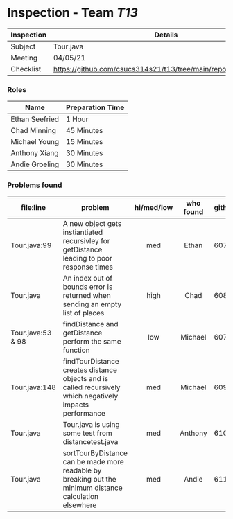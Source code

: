 # Inspection - Team *T13* 
 
| Inspection | Details |
| ----- | ----- |
| Subject | Tour.java |
| Meeting | 04/05/21 |
| Checklist | https://github.com/csucs314s21/t13/tree/main/reports/checklist.md |

### Roles

| Name | Preparation Time |
| ---- | ---- |
| Ethan Seefried| 1 Hour  |
| Chad Minning | 45 Minutes |
| Michael Young | 15 Minutes |
| Anthony Xiang | 30 Minutes |
| Andie Groeling | 30 Minutes |

### Problems found

| file:line | problem | hi/med/low | who found | github#  |
| --- | --- | :---: | :---: | --- |
| Tour.java:99 | A new object gets instiantiated recursivley for getDistance leading to poor response times | med | Ethan | 607 |
| Tour.java | An index out of bounds error is returned when sending an empty list of places | high | Chad | 608 |
| Tour.java:53 & 98 | findDistance and getDistance perform the same function | low | Michael | 607 |
| Tour.java:148 | findTourDistance creates distance objects and is called recursively which negatively impacts performance | med | Michael | 609 |
| Tour.java | Tour.java is using some test from distancetest.java | med | Anthony | 610 |
| Tour.java | sortTourByDistance can be made more readable by breaking out the minimum distance calculation elsewhere | med | Andie | 611 |
